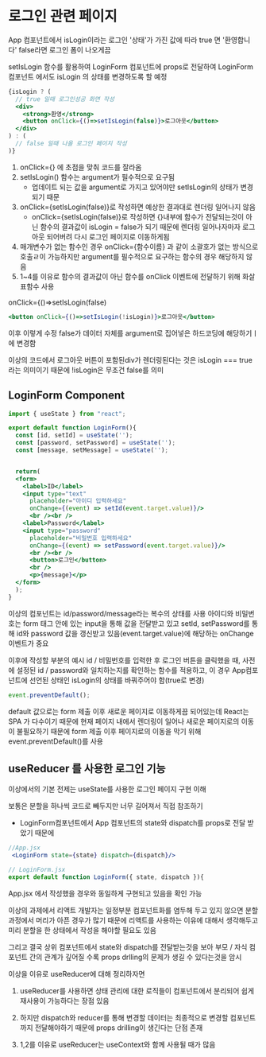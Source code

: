 # 로그인 관련 페이지

App 컴포넌트에서 isLogin이라는 로그인 '상태'가 가진 값에 따라 true 면 '환영합니다' false라면 로그인 폼이 나오게끔

setIsLogin 함수를 활용하여  LoginForm 컴포넌트에 props로 전달하여 LoginForm컴포넌트 에서도 isLogin 의 상태를 변경하도록 할 예정

```jsx
{isLogin ? (
  // true 일때 로그인성공 화면 작성
  <div>
    <strong>환영</strong>
    <button onClick={()=>setIsLogin(false)}>로그아웃</button>
  </div>
) : (
  // false 일때 나올 로그인 페이지 작성
)}
```
1. onClick={} 에 초점을 맞춰 코드를 잘라옴
2. setIsLogin() 함수는 argument가 필수적으로 요구됨
    - 업데이트 되는 값을 argument로 가지고 있어야만 setIsLogin의 상태가 변경되기 때문
3. onClick={setIsLogin(false)}로 작성하면 예상한 결과대로 렌더링 일어나지 않음
    - onClick={setIsLogin(false)}로 작성하면 {}내부에 함수가 전달되는것이 아닌 함수의 결과값이 isLogin = false가 되기 때문에 렌더링 일어나자마자 로그아웃 되어버려 다시 로그인 페이지로 이동하게됨
4. 매개변수가 없는 함수인 경우 onClick={함수이름} 과 같이 소괄호가 없는 방식으로 호출ㄹ이 가능하지만  argument를 필수적으로 요구하는 함수의 경우 해당하지 않음
5. 1~4를 이유로 함수의 결과값이 아닌 함수를 onClick 이벤트에 전달하기 위해 화살표함수 사용

onClick={()=>setIsLogin(false)
```jsx
<button onClick={()=>setIsLogin(!isLogin)}>로그아웃</button>
```
이후 이렇게 수정
false가 데이터 자체를 argument로 집어넣은 하드코딩에 해당하기ㅣ에 변경함

이상의 코드에서 로그아웃 버튼이 포함된div가 렌더링된다는 것은 isLogin === true 라는 의미이기 때문에 !isLogin은 무조건 false를 의미

## LoginForm Component

```jsx
import { useState } from "react";

export default function LoginForm(){
  const [id, setId] = useState('');
  const [password, setPassword] = useState('');
  const [message, setMessage] = useState('');


  return(
  <form>
    <label>ID</label>
    <input type="text" 
      placeholder="아이디 입력하세요" 
      onChange={(event) => setId(event.target.value)}/>
      <br /><br />
    <label>Password</label>
    <input type="password"
      placeholder="비밀번호 입력하세요"
      onChange={(event) => setPassword(event.target.value)}/>
      <br /><br />
      <button>로그인</button>   
      <br />
      <p>{message}</p>
  </form>
  );
}
```

이상의 컴포넌트는 id/password/message라는 복수의 상태를 사용
아이디와 비밀번호는 form 태그 안에 있는 input을 통해 값을 전달받고 있고 setId, setPassword를 통해 id와 password 값을 갱신받고 있음(event.target.value)에 해당하는 onChange이벤트가 중요

이후에 작성할 부분의 예시 id / 비밀번호를 입력한 후 로그인 버튼을 클릭했을 때, 사전에 설정된 id / password와 일치하는지를 확인하는 함수를 적용하고, 이 경우 App컴포넌트에 선언된 상태인 isLogin의 상태를 바꿔주어야 함(true로 변경)

```jsx
event.preventDefault();
```
default 값으로는 form 제출 이후 새로운 페이지로 이동하게끔 되어있는데 React는 SPA 가 다수이기 때문에 현재 페이지 내에서 렌더링이 일어나 새로운 페이지로의 이동이 불필요하기 때문에 form 제출 이후 페이지로의 이동을 막기 위해 event.preventDefault()를 사용

## useReducer 를 사용한 로그인 기능

이상에서의 기본 전제는 useState를 사용한 로그인 페이지 구현 이해

보통은 분할을 하나씩 코드로 빼두지만 너무 길어져서 직접 참조하기

- LoginForm컴포넌트에서 App 컴포넌트의 state와 dispatch를 props로 전달 받았기 때문에 
```jsx
//App.jsx
 <LoginForm state={state} dispatch={dispatch}/>
```
```jsx
// LoginForm.jsx
export default function LoginForm({ state, dispatch }){
```
App.jsx 에서 작성했을 경우와 동일하게 구현되고 있음을 확인 가능

이상의 과제에서 리액트 개발자는 일정부분 컴포넌트화를 염두해 두고 있지 않으면 분할과정에서 머리가 아픈 경우가 많기 때문에 리액트를 사용하는 이유에 대해서 생각해두고 미리 분할을 한 상태에서 작성을 해야할 필요도 있음

그리고 결국 상위 컴포넌트에서  state와 dispatch를 전달받는것을 보아 부모 / 자식 컴포넌트 간의 관계가 깊어질 수록 props drlling의 문제가 생길 수 있다는것을 암시

이상을 이유로 useReducer에 대해 정리하자면

1. useReducer를 사용하면 상태 관리에 대한 로직들이 컴포넌트에서 분리되어 쉽게 재사용이 가능하다는 장점 있음

2. 하지만 dispatch와 reducer를 통해 변경할 데이터는 최종적으로 변경할 컴포넌트 까지 전달해야하기 때문에 props drilling이 생긴다는 단점 존재

3. 1,2를 이유로 useReducer는 useContext와 함께 사용될 때가 많음
